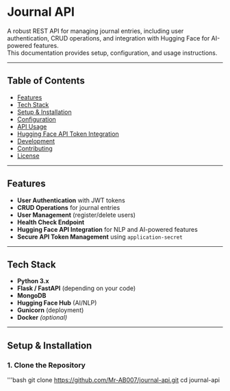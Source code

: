 # Journal API

A robust REST API for managing journal entries, including user authentication, CRUD operations, and integration with Hugging Face for AI-powered features.  
This documentation provides setup, configuration, and usage instructions.

---

## Table of Contents

- [Features](#features)
- [Tech Stack](#tech-stack)
- [Setup & Installation](#setup--installation)
- [Configuration](#configuration)
- [API Usage](#api-usage)
- [Hugging Face API Token Integration](#hugging-face-api-token-integration)
- [Development](#development)
- [Contributing](#contributing)
- [License](#license)

---

## Features

- **User Authentication** with JWT tokens
- **CRUD Operations** for journal entries
- **User Management** (register/delete users)
- **Health Check Endpoint**
- **Hugging Face API Integration** for NLP and AI-powered features
- **Secure API Token Management** using `application-secret`

---

## Tech Stack

- **Python 3.x**
- **Flask / FastAPI** (depending on your code)
- **MongoDB**
- **Hugging Face Hub** (AI/NLP)
- **Gunicorn** (deployment)
- **Docker** *(optional)*

---

## Setup & Installation

### 1. Clone the Repository
'''bash
git clone https://github.com/Mr-AB007/journal-api.git
cd journal-api
